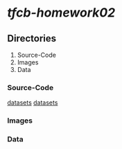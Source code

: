 # *tfcb-homework02*
## Directories
1. Source-Code
2. Images
3. Data
### Source-Code
[datasets](https://github.com/jazasnow/tfcb-homework02/blob/main/source-code/2020-10-18_dataset_01.py)
[datasets](../../tfcb-homework02/blob/main/source-code/2020-10-18_dataset_01.py)
### Images
### Data

